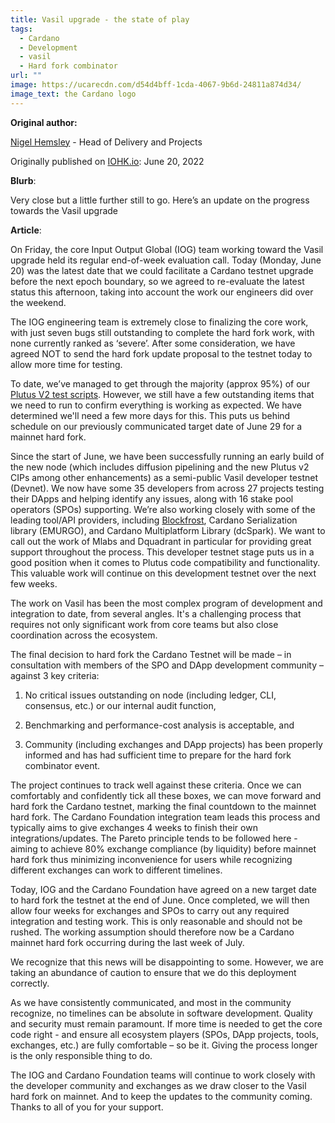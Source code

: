```yaml
---
title: Vasil upgrade - the state of play
tags:
  - Cardano
  - Development
  - vasil
  - Hard fork combinator
url: ""
image: https://ucarecdn.com/d54d4bff-1cda-4067-9b6d-24811a874d34/
image_text: the Cardano logo
---
```


**Original author:**

[Nigel Hemsley](https://iohk.io/en/blog/authors/nigel-hemsley/page-1/) - Head of Delivery and Projects

Originally published on [IOHK.io](//IOHK.iohttps://iohk.io/en/blog/posts/2022/06/20/vasil-upgrade-the-state-of-play/): June 20, 2022

**Blurb**:

Very close but a little further still to go. Here’s an update on the progress towards the Vasil upgrade

**Article**:

On Friday, the core Input Output Global (IOG) team working toward the Vasil upgrade held its regular end-of-week evaluation call. Today (Monday, June 20) was the latest date that we could facilitate a Cardano testnet upgrade before the next epoch boundary, so we agreed to re-evaluate the latest status this afternoon, taking into account the work our engineers did over the weekend.

The IOG engineering team is extremely close to finalizing the core work, with just seven bugs still outstanding to complete the hard fork work, with none currently ranked as ‘severe’. After some consideration, we have agreed NOT to send the hard fork update proposal to the testnet today to allow more time for testing.

To date, we’ve managed to get through the majority (approx 95%) of our [Plutus V2 test scripts](https://github.com/input-output-hk/cardano-node-tests/issues/1079). However, we still have a few outstanding items that we need to run to confirm everything is working as expected. We have determined we'll need a few more days for this. This puts us behind schedule on our previously communicated target date of June 29 for a mainnet hard fork.

Since the start of June, we have been successfully running an early build of the new node (which includes diffusion pipelining and the new Plutus v2 CIPs among other enhancements) as a semi-public Vasil developer testnet (Devnet). We now have some 35 developers from across 27 projects testing their DApps and helping identify any issues, along with 16 stake pool operators (SPOs) supporting. We’re also working closely with some of the leading tool/API providers, including [Blockfrost](https://blockfrost.io/), Cardano Serialization library (EMURGO), and Cardano Multiplatform Library (dcSpark). We want to call out the work of Mlabs and Dquadrant in particular for providing great support throughout the process. This developer testnet stage puts us in a good position when it comes to Plutus code compatibility and functionality. This valuable work will continue on this development testnet over the next few weeks.

The work on Vasil has been the most complex program of development and integration to date, from several angles. It's a challenging process that requires not only significant work from core teams but also close coordination across the ecosystem.

The final decision to hard fork the Cardano Testnet will be made – in consultation with members of the SPO and DApp development community – against 3 key criteria:

1.  No critical issues outstanding on node (including ledger, CLI, consensus, etc.) or our internal audit function,
    
2.  Benchmarking and performance-cost analysis is acceptable, and
    
3.  Community (including exchanges and DApp projects) has been properly informed and has had sufficient time to prepare for the hard fork combinator event.
    

The project continues to track well against these criteria. Once we can comfortably and confidently tick all these boxes, we can move forward and hard fork the Cardano testnet, marking the final countdown to the mainnet hard fork. The Cardano Foundation integration team leads this process and typically aims to give exchanges 4 weeks to finish their own integrations/updates. The Pareto principle tends to be followed here - aiming to achieve 80% exchange compliance (by liquidity) before mainnet hard fork thus minimizing inconvenience for users while recognizing different exchanges can work to different timelines.

Today, IOG and the Cardano Foundation have agreed on a new target date to hard fork the testnet at the end of June. Once completed, we will then allow four weeks for exchanges and SPOs to carry out any required integration and testing work. This is only reasonable and should not be rushed. The working assumption should therefore now be a Cardano mainnet hard fork occurring during the last week of July.

We recognize that this news will be disappointing to some. However, we are taking an abundance of caution to ensure that we do this deployment correctly.

As we have consistently communicated, and most in the community recognize, no timelines can be absolute in software development. Quality and security must remain paramount. If more time is needed to get the core code right - and ensure all ecosystem players (SPOs, DApp projects, tools, exchanges, etc.) are fully comfortable – so be it. Giving the process longer is the only responsible thing to do.

The IOG and Cardano Foundation teams will continue to work closely with the developer community and exchanges as we draw closer to the Vasil hard fork on mainnet. And to keep the updates to the community coming. Thanks to all of you for your support.
